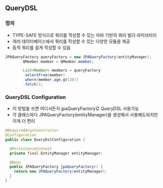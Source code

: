 ## QueryDSL

### 정의
- TYPE-SAFE 방식으로 쿼리를 작성할 수 있는 자바 기반의 쿼리 빌더 라이브러리
- 여러 데이터베이스에서 쿼리를 작성할 수 있는 다양한 모듈을 제공
- 동적 쿼리를 쉽게 작성할 수 있음
```java
JPAQueryFactory queryFactory = new JPAQueryFactory(entityManager);
        QMember member = QMember.member;

        List<Member> members = queryFactory
        .selectFrom(member)
        .where(member.age.gt(20))
        .fetch();
```

### QueryDSL Configuration
- 이 방법을 쓰면 어디서든지 jpaQueryFactory로 QueryDSL 사용가능
- 각 클래스마다 JPAQueryFactory(entityManager)을 생성해서 사용해도되지만 이게 더 편리
```java
@RequiredArgsConstructor
@Configuration
public class QueryDslConfiguration {

  @PersistenceContext
  private final EntityManager entityManager;

  @Bean
  public JPAQueryFactory jpaQueryFactory() {
    return new JPAQueryFactory(entityManager);
  }
}
```
